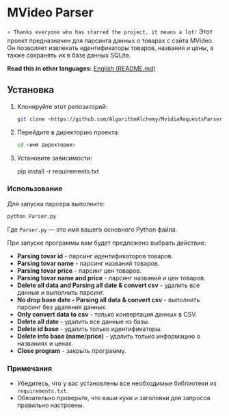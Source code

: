 # MVideo Parser
   `⭐️ Thanks everyone who has starred the project, it means a lot!`
Этот проект предназначен для парсинга данных о товарах с сайта MVideo. Он позволяет извлекать идентификаторы товаров, названия и цены, а также сохранять их в базе данных SQLite.

**Read this in other languages:** [English (README.md)](README.md)

## Установка

1. Клонируйте этот репозиторий:

   ```bash
   git clone <https://github.com/AlgorithmAlchemy/MvidiaRequestsParser/tree/main>
2. Перейдите в директорию проекта:
   ```bash
   cd <имя директории>
3. Установите зависимости:

   pip install -r requirements.txt

### Использование
Для запуска парсера выполните: 
   ```bash
python Parser.py
```


Где `Parser.py` — это имя вашего основного Python файла.

При запуске программы вам будет предложено выбрать действие:

- **Parsing tovar id** - парсинг идентификаторов товаров.
- **Parsing tovar name** - парсинг названий товаров.
- **Parsing tovar price** - парсинг цен товаров.
- **Parsing tovar name and price** - парсинг названий и цен товаров.
- **Delete all data and Parsing all date & convert csv** - удалить все данные и выполнить парсинг.
- **No drop base date - Parsing all data & convert csv** - выполнить парсинг без удаления данных.
- **Only convert data to csv** - только конвертация данных в CSV.
- **Delete all date** - удалить все данные из базы.
- **Delete id base** - удалить только идентификаторы.
- **Delete info base (name/price)** - удалить только информацию о названиях и ценах.
- **Close program** - закрыть программу.

### Примечания

- Убедитесь, что у вас установлены все необходимые библиотеки из `requirements.txt`.
- Обязательно проверьте, что ваши куки и заголовки для запросов правильно настроены.

 
 
